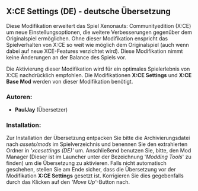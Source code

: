 ## X:CE Settings (DE) - deutsche Übersetzung

Diese Modifikation erweitert das Spiel Xenonauts: Communityedition (X:CE) um neue Einstellungsoptionen, die weitere Verbesserungen gegenüber dem Originalspiel ermöglichen. Ohne dieser Modifikation enspricht das Spielverhalten von X:CE so weit wie möglich dem Originalspiel (auch wenn dabei auf neue XCE-Features verzichtet wird). Diese Modifikation nimmt keine Änderungen an der Balance des Spiels vor.

Die Aktivierung dieser Modifikation wird für ein optimales Spielerlebnis von X:CE nachdrücklich empfohlen.
Die Modifikationen **X:CE Settings** und **X:CE Base Mod** werden von dieser Modifikation benötigt.

### Autoren:
- **PaulJay** (Übersetzer)

### Installation:
Zur Installation der Übersetzung entpacken Sie bitte die Archivierungsdatei nach *assets/mods* im Spielverzeichnis und benennen Sie den extrahierten Ordner in *'xcesettings (DE)'* um. Anschließend benutzen Sie, bitte, den Mod Manager (Dieser ist im Launcher unter der Bezeichnung '*Modding Tools*' zu finden) um die Übersetzung zu aktivieren. Falls nicht automatisch geschehen, stellen Sie am Ende sicher, dass die Übersetzung vor der Modifikation **X:CE Settings** gesetzt ist. Korrigieren Sie dies gegebenfalls durch das Klicken auf den *'Move Up'*-Button nach.
